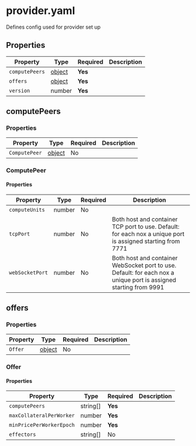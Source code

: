 # provider.yaml

Defines config used for provider set up

## Properties

| Property       | Type                    | Required | Description |
|----------------|-------------------------|----------|-------------|
| `computePeers` | [object](#computepeers) | **Yes**  |             |
| `offers`       | [object](#offers)       | **Yes**  |             |
| `version`      | number                  | **Yes**  |             |

## computePeers

### Properties

| Property      | Type                   | Required | Description |
|---------------|------------------------|----------|-------------|
| `ComputePeer` | [object](#computepeer) | No       |             |

### ComputePeer

#### Properties

| Property        | Type   | Required | Description                                                                                                       |
|-----------------|--------|----------|-------------------------------------------------------------------------------------------------------------------|
| `computeUnits`  | number | No       |                                                                                                                   |
| `tcpPort`       | number | No       | Both host and container TCP port to use. Default: for each nox a unique port is assigned starting from 7771       |
| `webSocketPort` | number | No       | Both host and container WebSocket port to use. Default: for each nox a unique port is assigned starting from 9991 |

## offers

### Properties

| Property | Type             | Required | Description |
|----------|------------------|----------|-------------|
| `Offer`  | [object](#offer) | No       |             |

### Offer

#### Properties

| Property                 | Type     | Required | Description |
|--------------------------|----------|----------|-------------|
| `computePeers`           | string[] | **Yes**  |             |
| `maxCollateralPerWorker` | number   | **Yes**  |             |
| `minPricePerWorkerEpoch` | number   | **Yes**  |             |
| `effectors`              | string[] | No       |             |

